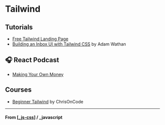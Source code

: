 # Tailwind

## Tutorials

- [Free Tailwind Landing Page](https://github.com/cruip/tailwind-landing-page-template)
- [Building an Inbox UI with Tailwind CSS](https://www.youtube.com/watch?v=6xgMkGMIudE) by Adam Wathan

## 🎧 React Podcast

- [Making Your Own Money](https://www.stitcher.com/podcast/react-training/the-react-podcast/e/68522645)

## Courses

- [Beginner Tailwind](https://beginnertailwind.com/) by ChrisOnCode

---

#### **From** [[_js-css]] / \_javascript

[//begin]: # "Autogenerated link references for markdown compatibility"
[_js-css]: _js-css "JS in CSS"
[//end]: # "Autogenerated link references"

